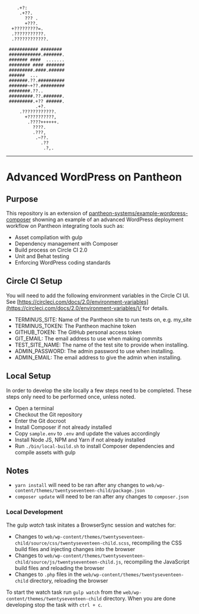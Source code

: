 ```
    .+?:
     .+??.
       ??? .
       +???.
  +?????????=.
  .???????????.
  .????????????.

 ########### ########
 ############.#######.
 ####### ####  .......
 ######## #### #######
 #########.####.######
 ######  ...
 #######.??.##########
 #######~+??.#########
 ########.??..
 #########.??.#######.
 #########.+?? ######.
           .+?.
     .????????????.
       +??????????,
        .????++++++.
          ????.
          .???,
           .~??.
             .??
              .?,.
```
---
# Advanced WordPress on Pantheon

## Purpose
This repository is an extension of [pantheon-systems/example-wordpress-composer](https://github.com/pantheon-systems/example-wordpress-composer/) 
showning an example of an advanced WordPress 
deployment workflow on Pantheon integrating tools such as:
* Asset compilation with gulp
* Dependency management with Composer
* Build process on Circle CI 2.0
* Unit and Behat testing
* Enforcing WordPress coding standards

## Circle CI Setup
You will need to add the following environment variables in the Circle CI UI. See [https://circleci.com/docs/2.0/environment-variables](https://circleci.com/docs/2.0/environment-variables/)/ for details.

* TERMINUS_SITE:  Name of the Pantheon site to run tests on, e.g. my_site
* TERMINUS_TOKEN: The Pantheon machine token
* GITHUB_TOKEN:   The GitHub personal access token
* GIT_EMAIL:      The email address to use when making commits
* TEST_SITE_NAME: The name of the test site to provide when installing.
* ADMIN_PASSWORD: The admin password to use when installing.
* ADMIN_EMAIL:    The email address to give the admin when installing.

## Local Setup
In order to develop the site locally a few steps need to be completed. 
These steps only need to be performed once, unless noted. 

* Open a terminal
* Checkout the Git repository
* Enter the Git docroot
* Install Composer if not already installed
* Copy `sample.env` to `.env` and update the values accordingly
* Install Node JS, NPM and Yarn if not already installed
* Run `./bin/local-build.sh` to install Composer dependencies and compile assets with gulp

## Notes
* `yarn install` will need to be ran after any changes to `web/wp-content/themes/twentyseventeen-child/package.json` 
* `composer update` will need to be ran after any changes to `composer.json`

### Local Development
The gulp _watch_ task initates a BrowserSync session and watches for:
* Changes to `web/wp-content/themes/twentyseventeen-child/source/css/twentyseventeen-child.scss`, recompiling the CSS build files and injecting changes into the browser
* Changes to `web/wp-content/themes/twentyseventeen-child/source/js/twentyseventeen-child.js`, recompiling the JavaScript build files and reloading the browser
* Changes to `.php` files in the `web/wp-content/themes/twentyseventeen-child` directory, reloading the browser

To start the watch task run `gulp watch` from the `web/wp-content/themes/twentyseventeen-child` directory.
When you are done developing stop the task with `ctrl + c`.
